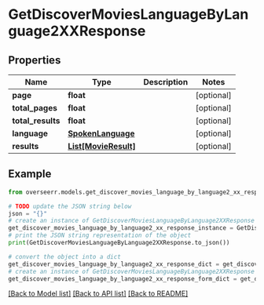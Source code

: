 # GetDiscoverMoviesLanguageByLanguage2XXResponse


## Properties

Name | Type | Description | Notes
------------ | ------------- | ------------- | -------------
**page** | **float** |  | [optional] 
**total_pages** | **float** |  | [optional] 
**total_results** | **float** |  | [optional] 
**language** | [**SpokenLanguage**](SpokenLanguage.md) |  | [optional] 
**results** | [**List[MovieResult]**](MovieResult.md) |  | [optional] 

## Example

```python
from overseerr.models.get_discover_movies_language_by_language2_xx_response import GetDiscoverMoviesLanguageByLanguage2XXResponse

# TODO update the JSON string below
json = "{}"
# create an instance of GetDiscoverMoviesLanguageByLanguage2XXResponse from a JSON string
get_discover_movies_language_by_language2_xx_response_instance = GetDiscoverMoviesLanguageByLanguage2XXResponse.from_json(json)
# print the JSON string representation of the object
print(GetDiscoverMoviesLanguageByLanguage2XXResponse.to_json())

# convert the object into a dict
get_discover_movies_language_by_language2_xx_response_dict = get_discover_movies_language_by_language2_xx_response_instance.to_dict()
# create an instance of GetDiscoverMoviesLanguageByLanguage2XXResponse from a dict
get_discover_movies_language_by_language2_xx_response_form_dict = get_discover_movies_language_by_language2_xx_response.from_dict(get_discover_movies_language_by_language2_xx_response_dict)
```
[[Back to Model list]](../README.md#documentation-for-models) [[Back to API list]](../README.md#documentation-for-api-endpoints) [[Back to README]](../README.md)


